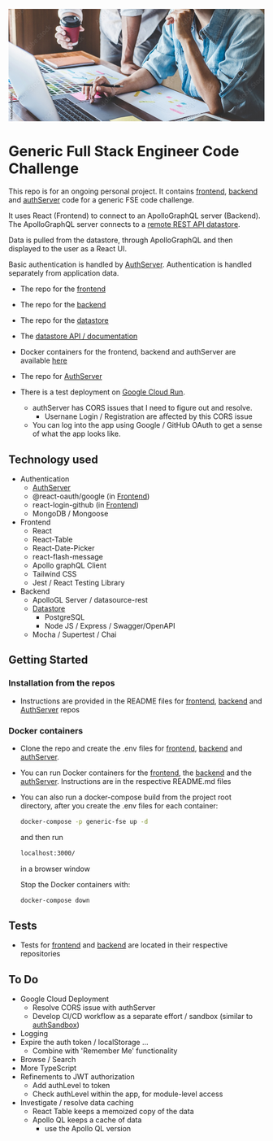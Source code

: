 
![repo header](public/main-banner.jpeg?raw=true "Generic FSE Code Challenge")

# Generic Full Stack Engineer Code Challenge

This repo is for an ongoing personal project. It contains [frontend](https://github.com/mattburnett-repo/generic-fse-code-challenge/tree/main/frontend), [backend](https://github.com/mattburnett-repo/generic-fse-code-challenge/tree/main/backend) and [authServer](https://github.com/mattburnett-repo/generic-fse-code-challenge/tree/main/authServer)  code for a generic FSE code challenge. 

It uses React (Frontend) to connect to an ApolloGraphQL server (Backend). The ApolloGraphQL server connects to a [remote REST API datastore](https://generic-fse-datastore.herokuapp.com/api/v1/api-docs/).

Data is pulled from the datastore, through ApolloGraphQL and then displayed to the user as a React UI.

Basic authentication is handled by [AuthServer](https://github.com/mattburnett-repo/generic-fse-code-challenge/tree/main/authServer). Authentication is handled separately from application data.

* The repo for the [frontend](https://github.com/mattburnett-repo/generic-fse-code-challenge/tree/main/frontend)
* The repo for the [backend](https://github.com/mattburnett-repo/generic-fse-code-challenge/tree/main/backend)
* The repo for the [datastore](https://github.com/mattburnett-repo/feather-fullstack-codechallenge-datastore)
* The [datastore API / documentation](https://generic-fse-datastore.herokuapp.com/api/v1/api-docs/)
* Docker containers for the frontend, backend and authServer are available [here](https://hub.docker.com/u/mattburnett01)
* The repo for [AuthServer](https://github.com/mattburnett-repo/generic-fse-code-challenge/tree/main/authServer)
  
* There is a test deployment on [Google Cloud Run](https://generic-fse-frontend-3g7bisuwsq-ey.a.run.app/). 
  * authServer has CORS issues that I need to figure out and resolve.
    * Usernane Login / Registration are affected by this CORS issue
  * You can log into the app using Google / GitHub OAuth to get a sense of what the app looks like.
  
## Technology used
* Authentication
  * [AuthServer](https://github.com/mattburnett-repo/generic-fse-code-challenge/tree/main/authServer)
  * @react-oauth/google (in [Frontend](https://github.com/mattburnett-repo/generic-fse-code-challenge/tree/main/frontend))
  * react-login-github (in [Frontend](https://github.com/mattburnett-repo/generic-fse-code-challenge/tree/main/frontend))
  * MongoDB / Mongoose
* Frontend
  * React
  * React-Table
  * React-Date-Picker
  * react-flash-message
  * Apollo graphQL Client
  * Tailwind CSS
  * Jest / React Testing Library
* Backend
  * ApolloGL Server / datasource-rest
  *  [Datastore](https://github.com/mattburnett-repo/feather-fullstack-codechallenge-datastore)
       * PostgreSQL
       * Node JS / Express / Swagger/OpenAPI
  * Mocha / Supertest / Chai

## Getting Started 

### Installation from the repos
* Instructions are provided in the README files for [frontend](https://github.com/mattburnett-repo/generic-fse-code-challenge/tree/main/frontend), [backend](https://github.com/mattburnett-repo/generic-fse-code-challenge/tree/main/backend) and [AuthServer](https://github.com/mattburnett-repo/generic-fse-code-challenge/tree/main/authServer) repos
  
### Docker containers
* Clone the repo and create the .env files for [frontend](https://github.com/mattburnett-repo/generic-fse-code-challenge/blob/main/frontend/.sample-env), [backend](https://github.com/mattburnett-repo/generic-fse-code-challenge/blob/main/backend/.sample-env) and [authServer](https://github.com/mattburnett-repo/generic-fse-code-challenge/blob/main/authServer/.sample-env).
  
* You can run Docker containers for the [frontend](https://github.com/mattburnett-repo/generic-fse-code-challenge/tree/main/frontend#getting-started--docker), the [backend](https://github.com/mattburnett-repo/generic-fse-code-challenge/tree/main/frontend#getting-started--docker) and the [authServer](https://github.com/mattburnett-repo/generic-fse-code-challenge/tree/main/authServer#getting-started--docker). Instructions are in the respective README.md files
  
* You can also run a docker-compose build from the project root directory, after you create the .env files for each container:
  ```bash
  docker-compose -p generic-fse up -d
  ```
  and then run
  ```bash
  localhost:3000/
  ```
  in a browser window
  
  Stop the Docker containers with:
  ```bash
  docker-compose down
  ```

## Tests
* Tests for [frontend](https://github.com/mattburnett-repo/generic-fse-code-challenge/tree/main/frontend/src/__tests__) and [backend](https://github.com/mattburnett-repo/generic-fse-code-challenge/tree/main/backend/test)  are located in their respective repositories

## To Do
* Google Cloud Deployment
  * Resolve CORS issue with authServer
  * Develop CI/CD workflow as a separate effort / sandbox (similar to [authSandbox](https://github.com/mattburnett-repo/authSandbox))
* Logging
* Expire the auth token / localStorage ...
  * Combine with 'Remember Me' functionality
* Browse / Search
* More TypeScript
* Refinements to JWT authorization
  * Add authLevel to token
  * Check authLevel within the app, for module-level access
* Investigate / resolve data caching
  * React Table keeps a memoized copy of the data
  * Apollo QL keeps a cache of data
    * use the Apollo QL version